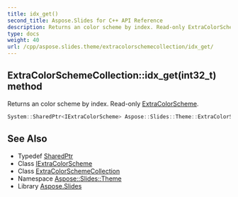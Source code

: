 ```yaml
---
title: idx_get()
second_title: Aspose.Slides for C++ API Reference
description: Returns an color scheme by index. Read-only ExtraColorScheme.
type: docs
weight: 40
url: /cpp/aspose.slides.theme/extracolorschemecollection/idx_get/
---
```

## ExtraColorSchemeCollection::idx_get(int32_t) method


Returns an color scheme by index. Read-only [ExtraColorScheme](../../extracolorscheme/).

```cpp
System::SharedPtr<IExtraColorScheme> Aspose::Slides::Theme::ExtraColorSchemeCollection::idx_get(int32_t index) override
```

## See Also

* Typedef [SharedPtr](../../system/sharedptr/)
* Class [IExtraColorScheme](../iextracolorscheme/)
* Class [ExtraColorSchemeCollection](./)
* Namespace [Aspose::Slides::Theme](../)
* Library [Aspose.Slides](../../)
